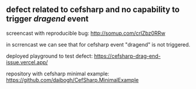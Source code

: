 ## defect related to cefsharp and no capability to trigger *dragend* event

screencast with reproducible bug: http://somup.com/crlZbz0RRw

in scrrencast we can see that for cefsharp event "dragend" is not triggered.

deployed playground to test defect: https://cefsharp-drag-end-issue.vercel.app/

repository with cefsharp minimal example: https://github.com/daibogh/CefSharp.MinimalExample
